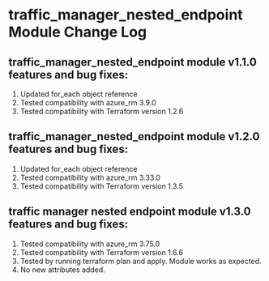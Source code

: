 # traffic_manager_nested_endpoint  Module Change Log

## traffic_manager_nested_endpoint module v1.1.0 features and bug fixes:

1. Updated for_each object reference
2. Tested compatibility with azure_rm 3.9.0
3. Tested compatibility with Terraform version 1.2.6

## traffic_manager_nested_endpoint module v1.2.0 features and bug fixes:

1. Updated for_each object reference
2. Tested compatibility with azure_rm 3.33.0
3. Tested compatibility with Terraform version 1.3.5

## traffic manager nested endpoint module v1.3.0 features and bug fixes:

1. Tested compatibility with azure_rm 3.75.0
2. Tested compatibility with Terraform version 1.6.6
3. Tested by running terraform plan and apply. Module works as expected.
4. No new attributes added.